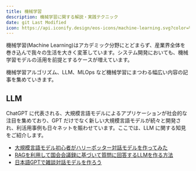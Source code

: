 ```yaml
---
title: 機械学習
description: 機械学習に関する解説・実践テクニック
date: git Last Modified
icon: https://api.iconify.design/eos-icons/machine-learning.svg?color=%23730099&height=28
---
```


機械学習(Machine Learning)はアカデミック分野にとどまらず、産業界全体を巻き込んで我々の生活を大きく変革しています。システム開発においても、機械学習モデルの活用を前提とするケースが増えています。

機械学習アルゴリズム、LLM、MLOps など機械学習にまつわる幅広い内容の記事を集めていきます。

## LLM

ChatGPT に代表される、大規模言語モデルによるアプリケーションが社会的な注目を集めており、GPT だけでなく新しい大規模言語モデルが続々と開発され、利活用事例も日々ネットを賑わせています。ここでは、LLM に関する知見をご紹介します。

- [大規模言語モデル初心者がハリーポッター対話モデルを作ってみた](/ml/llm/1006_llm-harry-potter/)
- [RAGを利用して国会会議録に基づいて質問に回答するLLMを作る方法](/ml/llm/llm-part1/)
- [日本語GPTで雑談対話モデルを作ろう](/blogs/2023/08/07/llm_chat_model/)